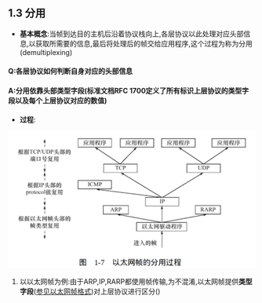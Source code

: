 ## 1.3 分用

* **基本概念**:当帧到达目的主机后沿着协议栈向上,各层协议以此处理对应头部信息,以获取所需要的信息,最后将处理后的帧交给应用程序,这个过程为称为分用(demultiplexing)
#### Q:各层协议如何判断自身对应的头部信息
#### A:分用依靠头部类型字段(标准文档RFC 1700定义了所有标识上层协议的类型字段以及每个上层协议对应的数值)
  
* **过程**:

![以太网帧分用的过程](../Images/以太网帧分用过程.png)
1. 以以太网帧为例:由于ARP,IP,RARP都使用帧传输,为不混淆,以太网帧提供**类型字段**(<a href="1.2_封装.md#ethernet_frame">参见以太网帧格式</a>)对上层协议进行区分()
